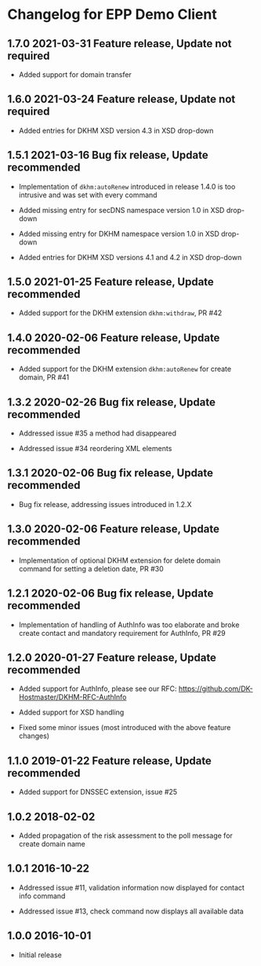 # Changelog for EPP Demo Client

## 1.7.0 2021-03-31 Feature release, Update not required

- Added support for domain transfer

## 1.6.0 2021-03-24 Feature release, Update not required

- Added entries for DKHM XSD version 4.3 in XSD drop-down

## 1.5.1 2021-03-16 Bug fix release, Update recommended

- Implementation of `dkhm:autoRenew` introduced in release 1.4.0 is too intrusive and was set with every command

- Added missing entry for secDNS namespace version 1.0 in XSD drop-down

- Added missing entry for DKHM namespace version 1.0 in XSD drop-down

- Added entries for DKHM XSD versions 4.1 and 4.2 in XSD drop-down

## 1.5.0 2021-01-25 Feature release, Update recommended

- Added support for the DKHM extension `dkhm:withdraw`, PR #42

## 1.4.0 2020-02-06 Feature release, Update recommended

- Added support for the DKHM extension `dkhm:autoRenew` for create domain, PR #41

## 1.3.2 2020-02-26 Bug fix release, Update recommended

- Addressed issue #35 a method had disappeared

- Addressed issue #34 reordering XML elements

## 1.3.1 2020-02-06 Bug fix release, Update recommended

- Bug fix release, addressing issues introduced in 1.2.X

## 1.3.0 2020-02-06 Feature release, Update recommended

- Implementation of optional DKHM extension for delete domain command for setting a deletion date, PR #30

## 1.2.1 2020-02-06 Bug fix release, Update recommended

- Implementation of handling of AuthInfo was too elaborate and broke create contact and mandatory requirement for AuthInfo, PR #29

## 1.2.0 2020-01-27 Feature release, Update recommended

- Added support for AuthInfo, please see our RFC: https://github.com/DK-Hostmaster/DKHM-RFC-AuthInfo

- Added support for XSD handling

- Fixed some minor issues (most introduced with the above feature changes)

## 1.1.0 2019-01-22 Feature release, Update recommended

- Added support for DNSSEC extension, issue #25

## 1.0.2 2018-02-02

- Added propagation of the risk assessment to the poll message for create domain name

## 1.0.1 2016-10-22

- Addressed issue #11, validation information now displayed for contact info command

- Addressed issue #13, check command now displays all available data

## 1.0.0 2016-10-01

- Initial release
